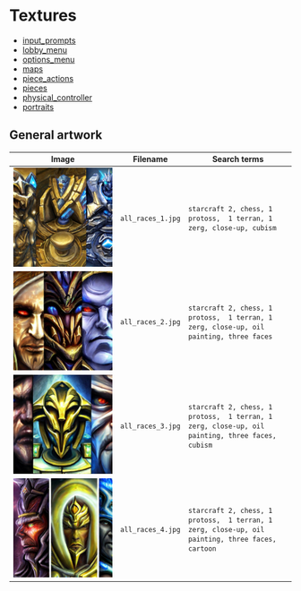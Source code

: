 # Textures

- [input_prompts](input_prompts/README.md)
- [lobby_menu](lobby_menu/README.md)
- [options_menu](options_menu/README.md)
- [maps](maps/README.md)
- [piece_actions](piece_actions/README.md)
- [pieces](pieces/README.md)
- [physical_controller](physical_controller/README.md)
- [portraits](portraits/README.md)

## General artwork

<!-- markdownlint-disable MD013 --><!-- Tables cannot be split up over lines, hence will break 80 characters per line -->

| Image                               | Filename          | Search terms                                                                                     |
| ----------------------------------- | ----------------- | ------------------------------------------------------------------------------------------------ |
| ![all_races_1.jpg](all_races_1.jpg) | `all_races_1.jpg` | `starcraft 2, chess, 1 protoss,  1 terran, 1 zerg, close-up, cubism`                             |
| ![all_races_2.jpg](all_races_2.jpg) | `all_races_2.jpg` | `starcraft 2, chess, 1 protoss,  1 terran, 1 zerg, close-up, oil painting, three faces`          |
| ![all_races_3.jpg](all_races_3.jpg) | `all_races_3.jpg` | `starcraft 2, chess, 1 protoss,  1 terran, 1 zerg, close-up, oil painting, three faces, cubism`  |
| ![all_races_4.jpg](all_races_4.jpg) | `all_races_4.jpg` | `starcraft 2, chess, 1 protoss,  1 terran, 1 zerg, close-up, oil painting, three faces, cartoon` |

<!-- markdownlint-enable MD013 -->
